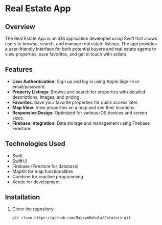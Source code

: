 # Real Estate App

## Overview

The Real Estate App is an iOS application developed using Swift that allows users to browse, search, and manage real estate listings. The app provides a user-friendly interface for both potential buyers and real estate agents to view properties, save favorites, and get in touch with sellers.

## Features

- **User Authentication**: Sign up and log in using Apple Sign-In or email/password.
- **Property Listings**: Browse and search for properties with detailed descriptions, images, and pricing.
- **Favorites**: Save your favorite properties for quick access later.
- **Map View**: View properties on a map and see their locations.
- **Responsive Design**: Optimized for various iOS devices and screen sizes.
- **Firebase Integration**: Data storage and management using Firebase Firestore.

## Technologies Used

- Swift
- SwiftUI
- Firebase (Firestore for database)
- MapKit for map functionalities
- Combine for reactive programming
- Xcode for development

## Installation

1. Clone the repository:
   ```bash
   git clone https://github.com/MaksymMahala/Estatein.git 
